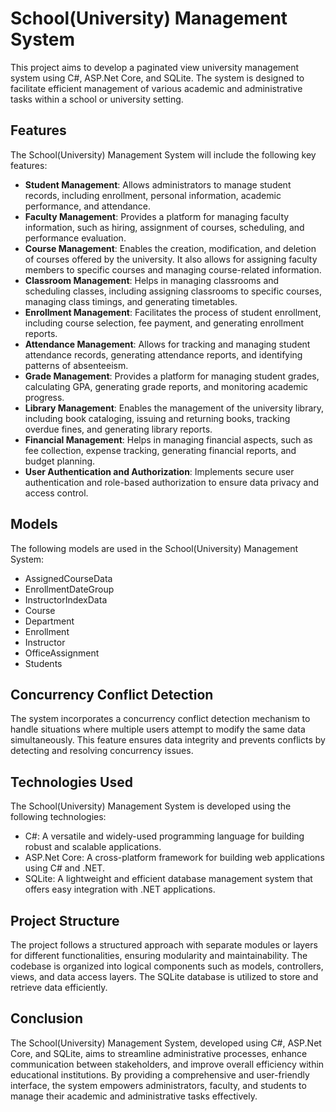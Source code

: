# School(University) Management System

This project aims to develop a paginated view university management system using C#, ASP.Net Core, and SQLite. The system is designed to facilitate efficient management of various academic and administrative tasks within a school or university setting.

## Features

The School(University) Management System will include the following key features:

- **Student Management**: Allows administrators to manage student records, including enrollment, personal information, academic performance, and attendance.
- **Faculty Management**: Provides a platform for managing faculty information, such as hiring, assignment of courses, scheduling, and performance evaluation.
- **Course Management**: Enables the creation, modification, and deletion of courses offered by the university. It also allows for assigning faculty members to specific courses and managing course-related information.
- **Classroom Management**: Helps in managing classrooms and scheduling classes, including assigning classrooms to specific courses, managing class timings, and generating timetables.
- **Enrollment Management**: Facilitates the process of student enrollment, including course selection, fee payment, and generating enrollment reports.
- **Attendance Management**: Allows for tracking and managing student attendance records, generating attendance reports, and identifying patterns of absenteeism.
- **Grade Management**: Provides a platform for managing student grades, calculating GPA, generating grade reports, and monitoring academic progress.
- **Library Management**: Enables the management of the university library, including book cataloging, issuing and returning books, tracking overdue fines, and generating library reports.
- **Financial Management**: Helps in managing financial aspects, such as fee collection, expense tracking, generating financial reports, and budget planning.
- **User Authentication and Authorization**: Implements secure user authentication and role-based authorization to ensure data privacy and access control.

## Models

The following models are used in the School(University) Management System:

- AssignedCourseData
- EnrollmentDateGroup
- InstructorIndexData
- Course
- Department
- Enrollment
- Instructor
- OfficeAssignment
- Students

## Concurrency Conflict Detection

The system incorporates a concurrency conflict detection mechanism to handle situations where multiple users attempt to modify the same data simultaneously. This feature ensures data integrity and prevents conflicts by detecting and resolving concurrency issues.

## Technologies Used

The School(University) Management System is developed using the following technologies:

- C#: A versatile and widely-used programming language for building robust and scalable applications.
- ASP.Net Core: A cross-platform framework for building web applications using C# and .NET.
- SQLite: A lightweight and efficient database management system that offers easy integration with .NET applications.

## Project Structure

The project follows a structured approach with separate modules or layers for different functionalities, ensuring modularity and maintainability. The codebase is organized into logical components such as models, controllers, views, and data access layers. The SQLite database is utilized to store and retrieve data efficiently.

## Conclusion

The School(University) Management System, developed using C#, ASP.Net Core, and SQLite, aims to streamline administrative processes, enhance communication between stakeholders, and improve overall efficiency within educational institutions. By providing a comprehensive and user-friendly interface, the system empowers administrators, faculty, and students to manage their academic and administrative tasks effectively.

